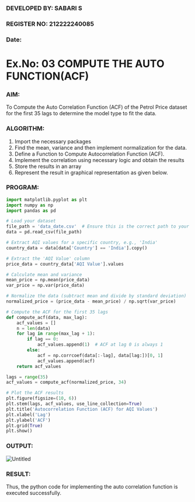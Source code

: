 ### DEVELOPED BY: SABARI S
### REGISTER NO:  212222240085
### Date:
# Ex.No: 03   COMPUTE THE AUTO FUNCTION(ACF)
 

### AIM:
To Compute the Auto Correlation Function (ACF) of the Petrol Price dataset for the first 35 lags to determine the model type to fit the data.

### ALGORITHM:
1. Import the necessary packages
2. Find the mean, variance and then implement normalization for the data.
3. Define a Function to Compute Autocorrelation Function (ACF).
4. Implement the correlation using necessary logic and obtain the results
5. Store the results in an array
6. Represent the result in graphical representation as given below.
### PROGRAM:
```python
import matplotlib.pyplot as plt
import numpy as np
import pandas as pd

# Load your dataset
file_path = 'data_date.csv'  # Ensure this is the correct path to your CSV file
data = pd.read_csv(file_path)

# Extract AQI values for a specific country, e.g., 'India'
country_data = data[data['Country'] == 'India'].copy()

# Extract the 'AQI Value' column
price_data = country_data['AQI Value'].values

# Calculate mean and variance
mean_price = np.mean(price_data)
var_price = np.var(price_data)

# Normalize the data (subtract mean and divide by standard deviation)
normalized_price = (price_data - mean_price) / np.sqrt(var_price)

# Compute the ACF for the first 35 lags
def compute_acf(data, max_lag):
    acf_values = []
    n = len(data)
    for lag in range(max_lag + 1):
        if lag == 0:
            acf_values.append(1)  # ACF at lag 0 is always 1
        else:
            acf = np.corrcoef(data[:-lag], data[lag:])[0, 1]
            acf_values.append(acf)
    return acf_values

lags = range(35)
acf_values = compute_acf(normalized_price, 34)

# Plot the ACF results
plt.figure(figsize=(10, 6))
plt.stem(lags, acf_values, use_line_collection=True)
plt.title('Autocorrelation Function (ACF) for AQI Values')
plt.xlabel('Lag')
plt.ylabel('ACF')
plt.grid(True)
plt.show()

```

### OUTPUT:
![Untitled](https://github.com/user-attachments/assets/d4f07887-bcc6-42d3-86a3-87702bc31d12)

### RESULT:
Thus, the python code for implementing the auto correlation function is executed successfully.
